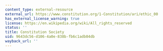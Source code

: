 ```yaml
---
content_type: external-resource
external_url: https://www.constitution.org/1-Constitution/ari/ethic_00.htm
has_external_license_warning: true
license: https://en.wikipedia.org/wiki/All_rights_reserved
status: ''
title: Constitution Society
uid: 9643dc56-d106-4a0e-838b-fb6c1adb04db
wayback_url: ''
---
```

